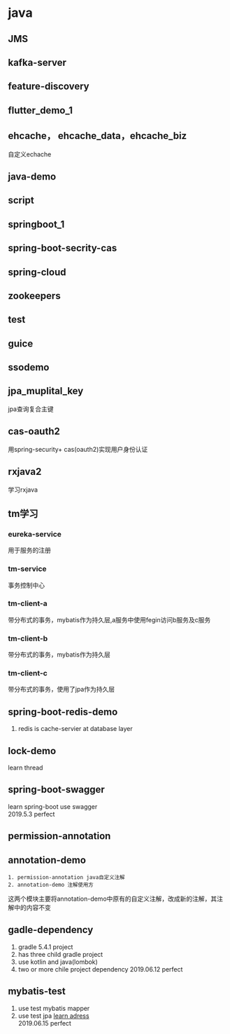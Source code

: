 # java

## JMS
  
  
## kafka-server

## feature-discovery

## flutter_demo_1

## ehcache， ehcache_data，ehcache_biz
  自定义echache
## java-demo

## script

## springboot_1

## spring-boot-secrity-cas

## spring-cloud

## zookeepers

## test

## guice

## ssodemo

## jpa_muplital_key 
  jpa查询复合主键
  
## cas-oauth2
  用spring-security+ cas(oauth2)实现用户身份认证

## rxjava2
  学习rxjava

## tm学习
### eureka-service
  用于服务的注册
### tm-service
  事务控制中心
### tm-client-a
  带分布式的事务，mybatis作为持久层,a服务中使用fegin访问b服务及c服务
### tm-client-b
   带分布式的事务，mybatis作为持久层
### tm-client-c
  带分布式的事务，使用了jpa作为持久层
  
## spring-boot-redis-demo
  1. redis is cache-servier at database layer
  
## lock-demo
  learn thread
  
## spring-boot-swagger
  learn spring-boot use swagger  
  2019.5.3 perfect
## permission-annotation 
## annotation-demo
    1. permission-annotation java自定义注解
    2. annotation-demo 注解使用方
   这两个模块主要将annotation-demo中原有的自定义注解，改成新的注解，其注解中的内容不变
## gadle-dependency
  1. gradle 5.4.1 project
  2. has three child gradle project
  3. use kotlin and java(lombok)
  4. two or more chile project dependency
  2019.06.12 perfect
## mybatis-test
  1. use test mybatis mapper  
  2. use test jpa
  [learn adress](http://www.mybatis.org/spring-boot-starter/mybatis-spring-boot-test-autoconfigure/)  
  2019.06.15 perfect  
